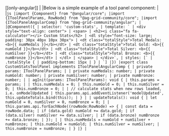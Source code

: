 [[only-angular]]
|
|Below is a simple example of a tool panel component:
|
|`` js |import {Component} from "@angular/core"; |import {IToolPanelParams, RowNode} from "@ag-grid-community/core"; |import {IToolPanelAngularComp} from "@ag-grid-community/angular"; | |@Component({ | selector: 'custom-stats', | template: ` | <div style="text-align: center"> | <span> | <h2><i class="fa fa-calculator"></i> Custom Stats</h2> | <dl style="font-size: large; padding: 30px 40px 10px 30px"> | <dt class="totalStyle">Total Medals: <b>{{ numMedals }}</b></dt> | <dt class="totalStyle">Total Gold: <b>{{ numGold }}</b></dt> | <dt class="totalStyle">Total Silver: <b>{{ numSilver }}</b></dt> | <dt class="totalStyle">Total Bronze: <b>{{ numBronze }}</b></dt> | </dl> | </span> | </div>`, | styles: [` | .totalStyle { | padding-bottom: 15px | } | `] |}) |export class CustomStatsToolPanel implements IToolPanelAngularComp { | private params: IToolPanelParams; | | private numMedals: number; | private numGold: number; | private numSilver: number; | private numBronze: number; | | agInit(params: IToolPanelParams): void { | this.params = params; | | this.numMedals = 0; | this.numGold = 0; | this.numSilver = 0; | this.numBronze = 0; | | // calculate stats when new rows loaded, i.e. onModelUpdated | this.params.api.addEventListener('modelUpdated', this.updateTotals.bind(this)); | } | | updateTotals(): void { | let numGold = 0, numSilver = 0, numBronze = 0; | | this.params.api.forEachNode((rowNode:RowNode) => { | const data = rowNode.data; | if (data.gold) numGold += data.gold; | if (data.silver) numSilver += data.silver; | if (data.bronze) numBronze += data.bronze; | }); | | this.numMedals = numGold + numSilver + numBronze; | this.numGold = numGold; | this.numSilver = numSilver; | this.numBronze = numBronze; | } |} | ``
